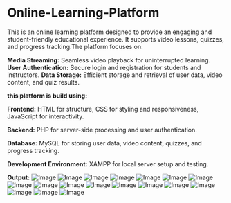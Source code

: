 # Online-Learning-Platform
This is an online learning platform designed to provide an engaging and student-friendly educational experience. It supports video lessons, quizzes, and progress tracking.The platform focuses on:

**Media Streaming:** Seamless video playback for uninterrupted learning.
**User Authentication:** Secure login and registration for students and instructors.
**Data Storage:** Efficient storage and retrieval of user data, video content, and quiz results.

**this platform is build using:**

**Frontend:** HTML for structure, CSS for styling and responsiveness, JavaScript for interactivity.

**Backend:** PHP for server-side processing and user authentication.

**Database:** MySQL for storing user data, video content, quizzes, and progress tracking.

**Development Environment:** XAMPP for local server setup and testing.

**Output:**
![Image](https://github.com/user-attachments/assets/a85f3210-806a-4bca-a47d-e01b626add28)
![Image](https://github.com/user-attachments/assets/f4a3839e-d0bf-4749-ad13-c9c9a1031d45)
![Image](https://github.com/user-attachments/assets/84428823-4114-46c3-b977-4acfff3d8eb0)
![Image](https://github.com/user-attachments/assets/107f9016-a7ba-464a-b41b-ab671f6a62ab)
![Image](https://github.com/user-attachments/assets/cfecd5d8-4bdf-4ad0-bee0-dad3fe3e90e8)
![Image](https://github.com/user-attachments/assets/ab63362d-a2b9-4ddc-a6c0-bd4c8a715e41)
![Image](https://github.com/user-attachments/assets/bdc2a4cb-de04-48bd-8a5c-d77fe7d33c9b)
![Image](https://github.com/user-attachments/assets/319f1948-d3b3-408e-b994-124275a7ab03)
![Image](https://github.com/user-attachments/assets/b4b5dc09-14aa-42b5-9b89-58964aacc9b4)
![Image](https://github.com/user-attachments/assets/9c658c7e-7033-4008-9ff3-0a4331912643)
![Image](https://github.com/user-attachments/assets/894ecbeb-6f20-4265-b7ce-8166ad001933)
![Image](https://github.com/user-attachments/assets/a238b69d-a388-4ea9-8fd7-18891f912d0f)
![Image](https://github.com/user-attachments/assets/1e737c8c-87da-48f9-95f6-59f720fb7b1c)
![Image](https://github.com/user-attachments/assets/f938f3d6-ca6b-431f-af63-5100c6e0eaba)
![Image](https://github.com/user-attachments/assets/e2ff0502-e221-4ab0-8746-fecc82e58dc2)
![Image](https://github.com/user-attachments/assets/d27703aa-9631-4503-9b6d-9565169b0686)
![Image](https://github.com/user-attachments/assets/12890f3a-b5b6-4cec-8058-7bd33ea32fe0)
![Image](https://github.com/user-attachments/assets/0c2ca6fd-0d63-4221-b987-48dc11d6d5f6)

